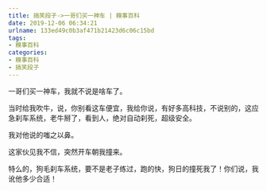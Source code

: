 ```yaml
---
title: 搞笑段子->一哥们买一神车 | 糗事百科
date: 2019-12-06 06:34:21
urlname: 133ed49c0b3af471b21423d6c06c15bd
tags: 
- 糗事百科
categories:
- 糗事百科
- 搞笑段子
---
```

一哥们买一神车，我就不说是啥车了。

当时给我吹牛，说，你别看这车便宜，我给你说，有好多高科技，不说别的，这应急刹车系统，老牛掰了，看到人，绝对自动刹死，超级安全。

我对他说的嗤之以鼻。

这家伙见我不信，突然开车朝我撞来。

特么的，狗毛刹车系统，要不是老子练过，跑的快，狗日的撞死我了！你们说，我讹他多少合适！


